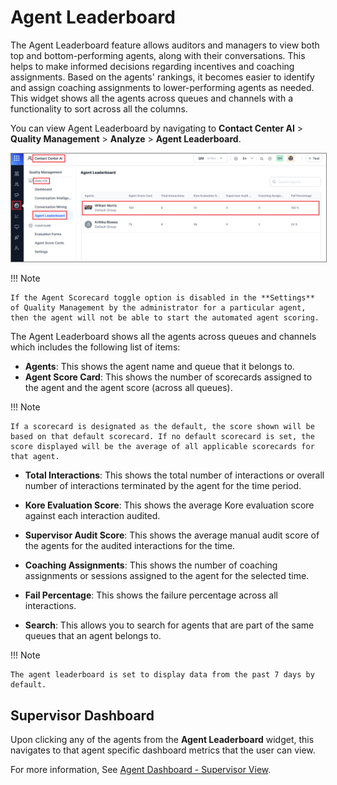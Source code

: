 # Agent Leaderboard

The Agent Leaderboard feature allows auditors and managers to view both top and bottom-performing agents, along with their conversations. This helps to make informed decisions regarding incentives and coaching assignments. Based on the agents' rankings, it becomes easier to identify and assign coaching assignments to lower-performing agents as needed. This widget shows all the agents across queues and channels with a functionality to sort across all the columns.

You can view Agent Leaderboard by navigating to **Contact Center AI** > **Quality Management** > **Analyze** > **Agent Leaderboard**.

<img src="./agent-leaderboard/images/agent-leaderboard.png" alt="Agent Leaderboard" title="Agent Leaderboard" style="border: 1px solid gray; zoom:100%;">

!!! Note

    If the Agent Scorecard toggle option is disabled in the **Settings** of Quality Management by the administrator for a particular agent, then the agent will not be able to start the automated agent scoring.

The Agent Leaderboard shows all the agents across queues and channels which includes the following list of items:

* **Agents**: This shows the agent name and queue that it belongs to.
* **Agent Score Card**: This shows the number of scorecards assigned to the agent and the agent score (across all queues).

!!! Note

    If a scorecard is designated as the default, the score shown will be based on that default scorecard. If no default scorecard is set, the score displayed will be the average of all applicable scorecards for that agent.

* **Total Interactions**: This shows the total number of interactions or overall number of interactions terminated by the agent for the time period.

* **Kore Evaluation Score**: This shows the average Kore evaluation score against each interaction audited.

* **Supervisor Audit Score**: This shows the average manual audit score of the agents for the audited interactions for the time.

* **Coaching Assignments**: This shows the number of coaching assignments or sessions assigned to the agent for the selected time.
* **Fail Percentage**: This shows the failure percentage across all interactions.

* **Search**: This allows you to search for agents that are part of the same queues that an agent belongs to.

!!! Note

    The agent leaderboard is set to display data from the past 7 days by default.

## **Supervisor Dashboard**

Upon clicking any of the agents from the **Agent Leaderboard** widget, this navigates to that agent specific dashboard metrics that the user can view. 

For more information, See [Agent Dashboard - Supervisor View](./agent-dashboard-supervisor-view.md).
